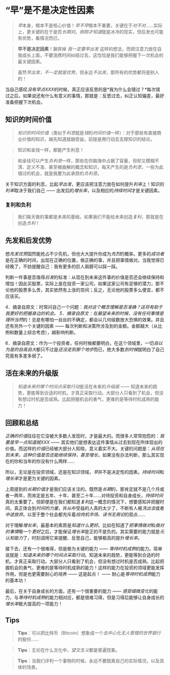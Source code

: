 # “早”是不是决定性因素
> *早*本身，根本不是核心价值！*早不早*根本不重要，关键在于*对不对*……实际上，更关键的在于是否*长期对*。*刚刚才知道*就是冰冷的现实，但后发也可能有优势，看情况而已。

> **早不是决定因素**！摒弃掉 *我一定要早出发* 这样的想法，而把注意力放在自我成长上面，不要浪费时间纠结过去，这恰恰是我们能够把握下一次机会的最关键因素。 

> 虽然*早出发，不一定就是优势*，但永远*不出发*，那所有的优势都将是别人的！

当自己感叹*没有早点XXX*的时候，真正应该反思的是*我为什么会错过？*每次错过之后，如果说还有什么有意义的事情，那就是：反思过去，纠正认知偏差，最好准备把握下次机会。

## 知识的时间价值
> *知识的时间价值*（类似于*利息*就是*钱*的*时间价值*一样）：对于那些有直接商业价值的知识，越先知道就越受益，前提是用行动去支撑知识的结论。

> 知识和金钱一样，都能产生利息！

> 和金钱可以产生*负利息*一样，那些在你脑海中占据了容量，但却又模糊不清、定义不准、甚至被曲解的概念和知识，每天产生的是*负利息*，一些为此错过的机会，就是我要为此承担的*负利息*。

关于知识方面的利息，比起*早出发*，更应该把注意力放在如何提升*利率*上！知识的*利率*取决于我们自己 —— 出发后的*增长率*，以及相应的*持续时间*才是关键因素。

### 复利和负利
> 我们每天做的事都是未来的基础，如果我们不能给未来创造*复利*，那就是在创造*负利*！

## 先发和后发优势
想*先发优势*固然能抢占不少先机，但也大大提升你成为*先烈*的概率。更多的*成功者*是在正确的时间，出现在正确的位置，做正确的事，并且把事情做对。当我觉得已经晚了，不妨提醒自己：我有更多的巨人肩膀可以踩一踩。

判断一件事是否值得*后发*的标准：从现在到未来这件事的价值是否还会继续保持和增加！因此买股票，实际上是在投资一家公司，如果这家公司有足够的潜力，那不论他的股票多么贵，其实依然有上涨的空间；反之，无论他的股票多么便宜，都不应该买。


4．摘录自原文：时常问自己一个问题：*我对这个概念理解是否准确？*这将有助于我更好的把握身边的机会。
5．摘录自原文：在展望未来的时候，没有任何事情是*理所当然*的！总是有哪怕一丝丝的不确定，都会以几何级数放大恐惧的效果。并且还有另外一个关键的因素 —— 每次判断和决策所涉及到的金额。金额越大（从比例和数量上综合考虑），越影响判断。

6．摘录自原文：作为一个投资者，任何时候都要明白，在这个领域里，一切*自以为是的自高自大*都只不过是*还没走到那个地步*而已，绝大多数*到时候*就明白了自己究竟有多差多弱了。

## 活在未来的升级版
> *知道未来的哪个时间点采取行动*是活在未来的*升级版* —— 知道未来的趋势，更能等到合适的时机，才真正采取行动。大部分人只看到了机会，但没有想过时机是否成熟。比起把握机会的勇气，更难的是等待时机成熟的能力！

## 回顾和总结
*正确的价值*往往在它没被大多数人发现时，才是最大的。而很多人常常抱怨的：*我要是早一点知道就XXX* —— 其实他们是想表达这件事情从过去到现在所体现出的价值。而这样的*价值*已经被大部分人知晓，意义着实不大。关键的问题是：*从现在到未来，这种价值是否还能继续保持，甚至增长*，如果没有办法判断，那么其实现在的你和当年的你没有什么两样……

所以，无论是在投资领域，还是在知识领域，*早*并不是决定性的因素。*持续时间*和*增长率*才是更为关键的因素。

上周提到的*长期价值*才是我们应该关注的，既然是*长期*的，那肯定就不是几个月或者一两年，而肯定是五年、十年、甚至二十年……对待投资和自身成长，*持续时间*真的太重要了。但即便是在我们都知道*复利*这一概念的情况下，想要感知并把握时间，真正体会到*时间的力量*，并从中受益的人真的太少了，不断有人被*洗出去*或者*中途放弃*。以至于整个社会都充斥着*绞肉机市场*、*读书无用论*的观点……

对于理解*增长率*，最基本的素质是*知道什么更好*。比如在知道了*把事情做对*和*做对的事情*哪一个*更好*之后，才能保证*增长率*是正的不是负的。其实需要的能力就是*元认知能力*了，时刻调用它来提醒、反思自己，能够极高的提升*增长率*。

接下去，还有一个很难得，但是极为关键的能力 —— *等待时机成熟*的能力。简单说就是：*知道未来的哪个时间点采取行动*。知道未来的趋势，更能等到合适的时机，才真正采取行动。大部分人只看到了机会，但没有想过时机是否成熟。比起把握机会的勇气，更难的是等待时机成熟的能力！这样的能力在投资的领域更能发挥作用，但是也更需要耐心的培养 —— 这是起点！ —— 耐心是*等待时机成熟*能力的基本功！

最后，在关于自身成长的方面，还有一个很重要的能力 —— *感受细微变化*的能力，与*等待时机成熟*的能力相对应，都是很难习得，但是习得后能够让自身成长的*增长率*极大提高的一项能力！

## Tips
> **Tips**：可以把比特币（Bitcoin）想象成一个*去中心化无人管理的世界银行*的股份……

> **Tips**：无论在什么文化中，*望文生义*都是普遍现象。

> **Tips**：当我们评判一个事物的时候，永远不要脱离自己的实际情况，以及具体的场景。